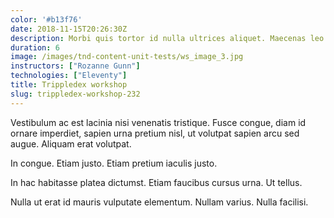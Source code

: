 ```yaml
---
color: '#b13f76'
date: 2018-11-15T20:26:30Z
description: Morbi quis tortor id nulla ultrices aliquet. Maecenas leo odio, condimentum id, luctus nec, molestie sed, justo.
duration: 6
image: /images/tnd-content-unit-tests/ws_image_3.jpg
instructors: ["Rozanne Gunn"]
technologies: ["Eleventy"]
title: Trippledex workshop
slug: trippledex-workshop-232
---
```

Vestibulum ac est lacinia nisi venenatis tristique. Fusce congue, diam id ornare imperdiet, sapien urna pretium nisl, ut volutpat sapien arcu sed augue. Aliquam erat volutpat.

In congue. Etiam justo. Etiam pretium iaculis justo.

In hac habitasse platea dictumst. Etiam faucibus cursus urna. Ut tellus.

Nulla ut erat id mauris vulputate elementum. Nullam varius. Nulla facilisi.
